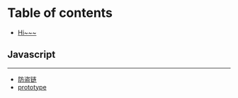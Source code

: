 # Table of contents

* [Hi~~~](README.md)

## Javascript

---

* [防盗链](javascript/mockjs.md)
* [prototype](javascript/prototype.md)

